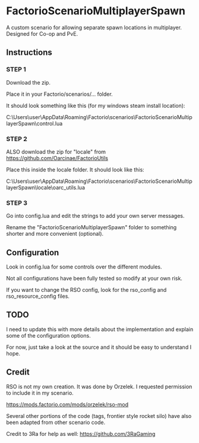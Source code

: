 # FactorioScenarioMultiplayerSpawn
A custom scenario for allowing separate spawn locations in multiplayer. Designed for Co-op and PvE.

## Instructions

### STEP 1

Download the zip. 

Place it in your Factorio/scenarios/... folder.

It should look something like this (for my windows steam install location):

C:\Users\user\AppData\Roaming\Factorio\scenarios\FactorioScenarioMultiplayerSpawn\control.lua

### STEP 2

ALSO download the zip for "locale" from https://github.com/Oarcinae/FactorioUtils

Place this inside the locale folder. It should look like this:

C:\Users\user\AppData\Roaming\Factorio\scenarios\FactorioScenarioMultiplayerSpawn\locale\oarc_utils.lua

### STEP 3

Go into config.lua and edit the strings to add your own server messages.

Rename the "FactorioScenarioMultiplayerSpawn" folder to something shorter and more convenient (optional).



## Configuration

Look in config.lua for some controls over the different modules.  

Not all configurations have been fully tested so modify at your own risk.

If you want to change the RSO config, look for the rso_config and rso_resource_config files.


## TODO

I need to update this with more details about the implementation and explain some of the configuration options.

For now, just take a look at the source and it should be easy to understand I hope.


## Credit

RSO is not my own creation. It was done by Orzelek. I requested permission to include it in my scenario.  

https://mods.factorio.com/mods/orzelek/rso-mod

Several other portions of the code (tags, frontier style rocket silo) have also been adapted from other scenario code.

Credit to 3Ra for help as well: https://github.com/3RaGaming